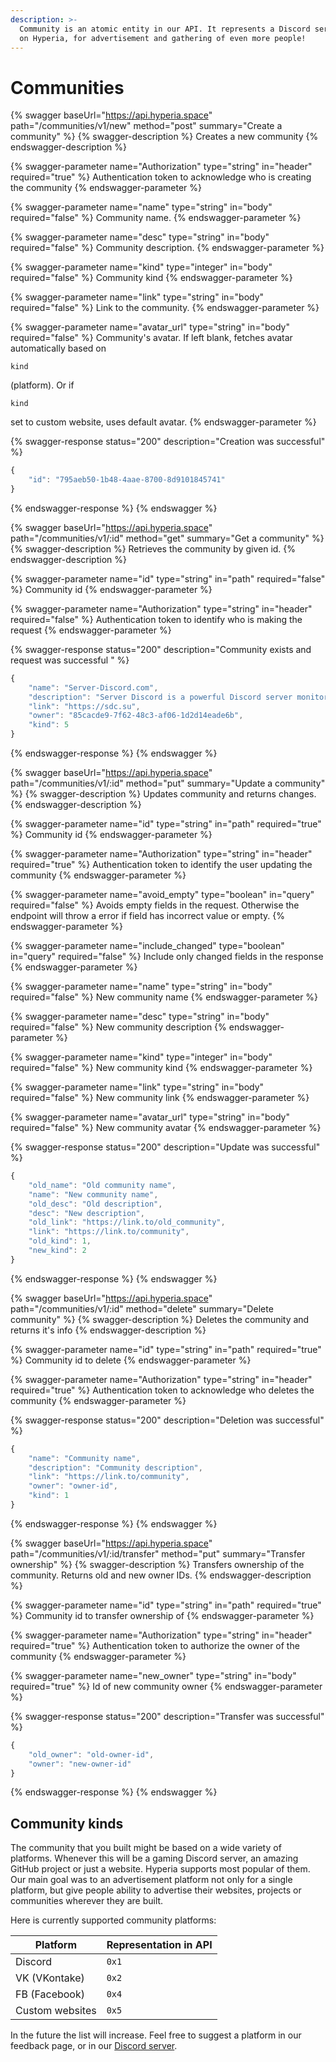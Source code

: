 ```yaml
---
description: >-
  Community is an atomic entity in our API. It represents a Discord server put
  on Hyperia, for advertisement and gathering of even more people!
---
```


# Communities

{% swagger baseUrl="https://api.hyperia.space" path="/communities/v1/new" method="post" summary="Create a community" %}
{% swagger-description %}
Creates a new community
{% endswagger-description %}

{% swagger-parameter name="Authorization" type="string" in="header" required="true" %}
Authentication token to acknowledge who is creating the community
{% endswagger-parameter %}

{% swagger-parameter name="name" type="string" in="body" required="false" %}
Community name.
{% endswagger-parameter %}

{% swagger-parameter name="desc" type="string" in="body" required="false" %}
Community description.
{% endswagger-parameter %}

{% swagger-parameter name="kind" type="integer" in="body" required="false" %}
Community kind
{% endswagger-parameter %}

{% swagger-parameter name="link" type="string" in="body" required="false" %}
Link to the community.
{% endswagger-parameter %}

{% swagger-parameter name="avatar_url" type="string" in="body" required="false" %}
Community's avatar. If left blank, fetches avatar automatically based on

`kind`

(platform). Or if

`kind`

set to custom website, uses default avatar.
{% endswagger-parameter %}

{% swagger-response status="200" description="Creation was successful" %}
```javascript
{
    "id": "795aeb50-1b48-4aae-8700-8d9101845741"
}
```
{% endswagger-response %}
{% endswagger %}

{% swagger baseUrl="https://api.hyperia.space" path="/communities/v1/:id" method="get" summary="Get a community" %}
{% swagger-description %}
Retrieves the community by given id.
{% endswagger-description %}

{% swagger-parameter name="id" type="string" in="path" required="false" %}
Community id
{% endswagger-parameter %}

{% swagger-parameter name="Authorization" type="string" in="header" required="false" %}
Authentication token to identify who is making the request
{% endswagger-parameter %}

{% swagger-response status="200" description="Community exists and request was successful " %}
```javascript
{
    "name": "Server-Discord.com",
    "description": "Server Discord is a powerful Discord server monitoring",
    "link": "https://sdc.su",
    "owner": "85cacde9-7f62-48c3-af06-1d2d14eade6b",
    "kind": 5
}
```
{% endswagger-response %}
{% endswagger %}

{% swagger baseUrl="https://api.hyperia.space" path="/communities/v1/:id" method="put" summary="Update a community" %}
{% swagger-description %}
Updates community and returns changes.
{% endswagger-description %}

{% swagger-parameter name="id" type="string" in="path" required="true" %}
Community id
{% endswagger-parameter %}

{% swagger-parameter name="Authorization" type="string" in="header" required="true" %}
Authentication token to identify the user updating the community
{% endswagger-parameter %}

{% swagger-parameter name="avoid_empty" type="boolean" in="query" required="false" %}
Avoids empty fields in the request. Otherwise the endpoint will throw a error if field has incorrect value or empty.
{% endswagger-parameter %}

{% swagger-parameter name="include_changed" type="boolean" in="query" required="false" %}
Include only changed fields in the response
{% endswagger-parameter %}

{% swagger-parameter name="name" type="string" in="body" required="false" %}
New community name
{% endswagger-parameter %}

{% swagger-parameter name="desc" type="string" in="body" required="false" %}
New community description
{% endswagger-parameter %}

{% swagger-parameter name="kind" type="integer" in="body" required="false" %}
New community kind
{% endswagger-parameter %}

{% swagger-parameter name="link" type="string" in="body" required="false" %}
New community link
{% endswagger-parameter %}

{% swagger-parameter name="avatar_url" type="string" in="body" required="false" %}
New community avatar
{% endswagger-parameter %}

{% swagger-response status="200" description="Update was successful" %}
```javascript
{
    "old_name": "Old community name",
    "name": "New community name",
    "old_desc": "Old description",
    "desc": "New description",
    "old_link": "https://link.to/old_community",
    "link": "https://link.to/community",
    "old_kind": 1,
    "new_kind": 2
}
```
{% endswagger-response %}
{% endswagger %}

{% swagger baseUrl="https://api.hyperia.space" path="/communities/v1/:id" method="delete" summary="Delete community" %}
{% swagger-description %}
Deletes the community and returns it's info
{% endswagger-description %}

{% swagger-parameter name="id" type="string" in="path" required="true" %}
Community id to delete
{% endswagger-parameter %}

{% swagger-parameter name="Authorization" type="string" in="header" required="true" %}
Authentication token to acknowledge who deletes the community
{% endswagger-parameter %}

{% swagger-response status="200" description="Deletion was successful" %}
```javascript
{
    "name": "Community name",
    "description": "Community description",
    "link": "https://link.to/community",
    "owner": "owner-id",
    "kind": 1
}
```
{% endswagger-response %}
{% endswagger %}

{% swagger baseUrl="https://api.hyperia.space" path="/communities/v1/:id/transfer" method="put" summary="Transfer ownership" %}
{% swagger-description %}
Transfers ownership of the community. Returns old and new owner IDs.
{% endswagger-description %}

{% swagger-parameter name="id" type="string" in="path" required="true" %}
Community id to transfer ownership of
{% endswagger-parameter %}

{% swagger-parameter name="Authorization" type="string" in="header" required="true" %}
Authentication token to authorize the owner of the community
{% endswagger-parameter %}

{% swagger-parameter name="new_owner" type="string" in="body" required="true" %}
Id of new community owner
{% endswagger-parameter %}

{% swagger-response status="200" description="Transfer was successful" %}
```javascript
{
    "old_owner": "old-owner-id",
    "owner": "new-owner-id"
}
```
{% endswagger-response %}
{% endswagger %}

## Community kinds

The community that you built might be based on a wide variety of platforms. Whenever this will be a gaming Discord server, an amazing GitHub project or just a website. Hyperia supports most popular of them. Our main goal was to an advertisement platform not only for a single platform, but give people ability to advertise their websites, projects or communities wherever they are built.

Here is currently supported community platforms:

| Platform        | Representation in API |
| --------------- | --------------------- |
| Discord         | `0x1`                 |
| VK (VKontake)   | `0x2`                 |
| FB (Facebook)   | `0x4`                 |
| Custom websites | `0x5`                 |

In the future the list will increase. Feel free to suggest a platform in our feedback page, or in our [Discord server](https://discord.gg/Hz5GMFS).
